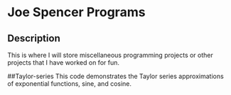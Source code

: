 # Joe Spencer Programs

## Description 
This is where I will store miscellaneous programming projects or other projects that I have worked on for fun.

##Taylor-series
This code demonstrates the Taylor series approximations of exponential functions, sine, and cosine.
